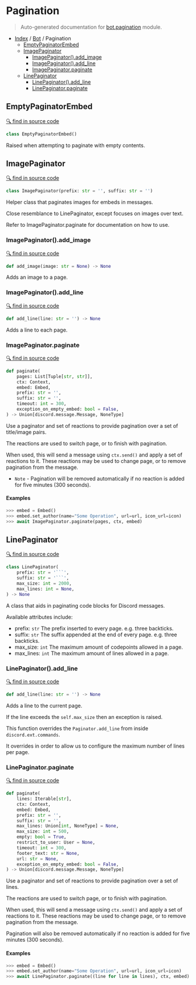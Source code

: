 # Pagination

> Auto-generated documentation for [bot.pagination](https://github.com/python-discord/bot/blob/master/bot/pagination.py) module.

- [Index](../README.md#modules) / [Bot](index.md#bot) / Pagination
  - [EmptyPaginatorEmbed](#emptypaginatorembed)
  - [ImagePaginator](#imagepaginator)
    - [ImagePaginator().add_image](#imagepaginatoradd_image)
    - [ImagePaginator().add_line](#imagepaginatoradd_line)
    - [ImagePaginator.paginate](#imagepaginatorpaginate)
  - [LinePaginator](#linepaginator)
    - [LinePaginator().add_line](#linepaginatoradd_line)
    - [LinePaginator.paginate](#linepaginatorpaginate)

## EmptyPaginatorEmbed

[🔍 find in source code](https://github.com/python-discord/bot/blob/master/bot/pagination.py#L20)

```python
class EmptyPaginatorEmbed()
```

Raised when attempting to paginate with empty contents.

## ImagePaginator

[🔍 find in source code](https://github.com/python-discord/bot/blob/master/bot/pagination.py#L286)

```python
class ImagePaginator(prefix: str = '', suffix: str = '')
```

Helper class that paginates images for embeds in messages.

Close resemblance to LinePaginator, except focuses on images over text.

Refer to ImagePaginator.paginate for documentation on how to use.

### ImagePaginator().add_image

[🔍 find in source code](https://github.com/python-discord/bot/blob/master/bot/pagination.py#L310)

```python
def add_image(image: str = None) -> None
```

Adds an image to a page.

### ImagePaginator().add_line

[🔍 find in source code](https://github.com/python-discord/bot/blob/master/bot/pagination.py#L301)

```python
def add_line(line: str = '') -> None
```

Adds a line to each page.

### ImagePaginator.paginate

[🔍 find in source code](https://github.com/python-discord/bot/blob/master/bot/pagination.py#L314)

```python
def paginate(
    pages: List[Tuple[str, str]],
    ctx: Context,
    embed: Embed,
    prefix: str = '',
    suffix: str = '',
    timeout: int = 300,
    exception_on_empty_embed: bool = False,
) -> Union[discord.message.Message, NoneType]
```

Use a paginator and set of reactions to provide pagination over a set of title/image pairs.

The reactions are used to switch page, or to finish with pagination.

When used, this will send a message using `ctx.send()` and apply a set of reactions to it. These reactions may
be used to change page, or to remove pagination from the message.

- `Note` - Pagination will be removed automatically if no reaction is added for five minutes (300 seconds).

#### Examples

```python
>>> embed = Embed()
>>> embed.set_author(name="Some Operation", url=url, icon_url=icon)
>>> await ImagePaginator.paginate(pages, ctx, embed)
```

## LinePaginator

[🔍 find in source code](https://github.com/python-discord/bot/blob/master/bot/pagination.py#L26)

```python
class LinePaginator(
    prefix: str = '```',
    suffix: str = '```',
    max_size: int = 2000,
    max_lines: int = None,
) -> None
```

A class that aids in paginating code blocks for Discord messages.

Available attributes include:
* prefix: `str`
    The prefix inserted to every page. e.g. three backticks.
* suffix: `str`
    The suffix appended at the end of every page. e.g. three backticks.
* max_size: `int`
    The maximum amount of codepoints allowed in a page.
* max_lines: `int`
    The maximum amount of lines allowed in a page.

### LinePaginator().add_line

[🔍 find in source code](https://github.com/python-discord/bot/blob/master/bot/pagination.py#L58)

```python
def add_line(line: str = '') -> None
```

Adds a line to the current page.

If the line exceeds the `self.max_size` then an exception is raised.

This function overrides the `Paginator.add_line` from inside `discord.ext.commands`.

It overrides in order to allow us to configure the maximum number of lines per page.

### LinePaginator.paginate

[🔍 find in source code](https://github.com/python-discord/bot/blob/master/bot/pagination.py#L87)

```python
def paginate(
    lines: Iterable[str],
    ctx: Context,
    embed: Embed,
    prefix: str = '',
    suffix: str = '',
    max_lines: Union[int, NoneType] = None,
    max_size: int = 500,
    empty: bool = True,
    restrict_to_user: User = None,
    timeout: int = 300,
    footer_text: str = None,
    url: str = None,
    exception_on_empty_embed: bool = False,
) -> Union[discord.message.Message, NoneType]
```

Use a paginator and set of reactions to provide pagination over a set of lines.

The reactions are used to switch page, or to finish with pagination.

When used, this will send a message using `ctx.send()` and apply a set of reactions to it. These reactions may
be used to change page, or to remove pagination from the message.

Pagination will also be removed automatically if no reaction is added for five minutes (300 seconds).

#### Examples

```python
>>> embed = Embed()
>>> embed.set_author(name="Some Operation", url=url, icon_url=icon)
>>> await LinePaginator.paginate((line for line in lines), ctx, embed)
```
